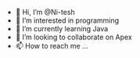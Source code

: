 - 👋 Hi, I’m @Ni-tesh
- 👀 I’m interested in programming
- 🌱 I’m currently learning Java 
- 💞️ I’m looking to collaborate on Apex
- 📫 How to reach me ...

<!---
Ni-tesh/Ni-tesh is a ✨ special ✨ repository because its `README.md` (this file) appears on your GitHub profile.
You can click the Preview link to take a look at your changes.
--->
